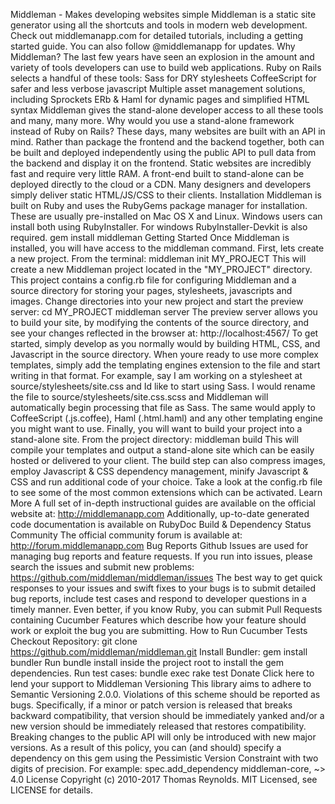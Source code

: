 Middleman - Makes developing websites simple Middleman is a static site generator using all the shortcuts and tools in modern web development. Check out middlemanapp.com for detailed tutorials, including a getting started guide. You can also follow @middlemanapp for updates. Why Middleman? The last few years have seen an explosion in the amount and variety of tools developers can use to build web applications. Ruby on Rails selects a handful of these tools: Sass for DRY stylesheets CoffeeScript for safer and less verbose javascript Multiple asset management solutions, including Sprockets ERb & Haml for dynamic pages and simplified HTML syntax Middleman gives the stand-alone developer access to all these tools and many, many more. Why would you use a stand-alone framework instead of Ruby on Rails? These days, many websites are built with an API in mind. Rather than package the frontend and the backend together, both can be built and deployed independently using the public API to pull data from the backend and display it on the frontend. Static websites are incredibly fast and require very little RAM. A front-end built to stand-alone can be deployed directly to the cloud or a CDN. Many designers and developers simply deliver static HTML/JS/CSS to their clients. Installation Middleman is built on Ruby and uses the RubyGems package manager for installation. These are usually pre-installed on Mac OS X and Linux. Windows users can install both using RubyInstaller. For windows RubyInstaller-Devkit is also required. gem install middleman Getting Started Once Middleman is installed, you will have access to the middleman command. First, lets create a new project. From the terminal: middleman init MY_PROJECT This will create a new Middleman project located in the "MY_PROJECT" directory. This project contains a config.rb file for configuring Middleman and a source directory for storing your pages, stylesheets, javascripts and images. Change directories into your new project and start the preview server: cd MY_PROJECT middleman server The preview server allows you to build your site, by modifying the contents of the source directory, and see your changes reflected in the browser at: http://localhost:4567/ To get started, simply develop as you normally would by building HTML, CSS, and Javascript in the source directory. When youre ready to use more complex templates, simply add the templating engines extension to the file and start writing in that format. For example, say I am working on a stylesheet at source/stylesheets/site.css and Id like to start using Sass. I would rename the file to source/stylesheets/site.css.scss and Middleman will automatically begin processing that file as Sass. The same would apply to CoffeeScript (.js.coffee), Haml (.html.haml) and any other templating engine you might want to use. Finally, you will want to build your project into a stand-alone site. From the project directory: middleman build This will compile your templates and output a stand-alone site which can be easily hosted or delivered to your client. The build step can also compress images, employ Javascript & CSS dependency management, minify Javascript & CSS and run additional code of your choice. Take a look at the config.rb file to see some of the most common extensions which can be activated. Learn More A full set of in-depth instructional guides are available on the official website at: http://middlemanapp.com Additionally, up-to-date generated code documentation is available on RubyDoc Build & Dependency Status Community The official community forum is available at: http://forum.middlemanapp.com Bug Reports Github Issues are used for managing bug reports and feature requests. If you run into issues, please search the issues and submit new problems: https://github.com/middleman/middleman/issues The best way to get quick responses to your issues and swift fixes to your bugs is to submit detailed bug reports, include test cases and respond to developer questions in a timely manner. Even better, if you know Ruby, you can submit Pull Requests containing Cucumber Features which describe how your feature should work or exploit the bug you are submitting. How to Run Cucumber Tests Checkout Repository: git clone https://github.com/middleman/middleman.git Install Bundler: gem install bundler Run bundle install inside the project root to install the gem dependencies. Run test cases: bundle exec rake test Donate Click here to lend your support to Middleman Versioning This library aims to adhere to Semantic Versioning 2.0.0. Violations of this scheme should be reported as bugs. Specifically, if a minor or patch version is released that breaks backward compatibility, that version should be immediately yanked and/or a new version should be immediately released that restores compatibility. Breaking changes to the public API will only be introduced with new major versions. As a result of this policy, you can (and should) specify a dependency on this gem using the Pessimistic Version Constraint with two digits of precision. For example: spec.add_dependency middleman-core, ~> 4.0 License Copyright (c) 2010-2017 Thomas Reynolds. MIT Licensed, see LICENSE for details.